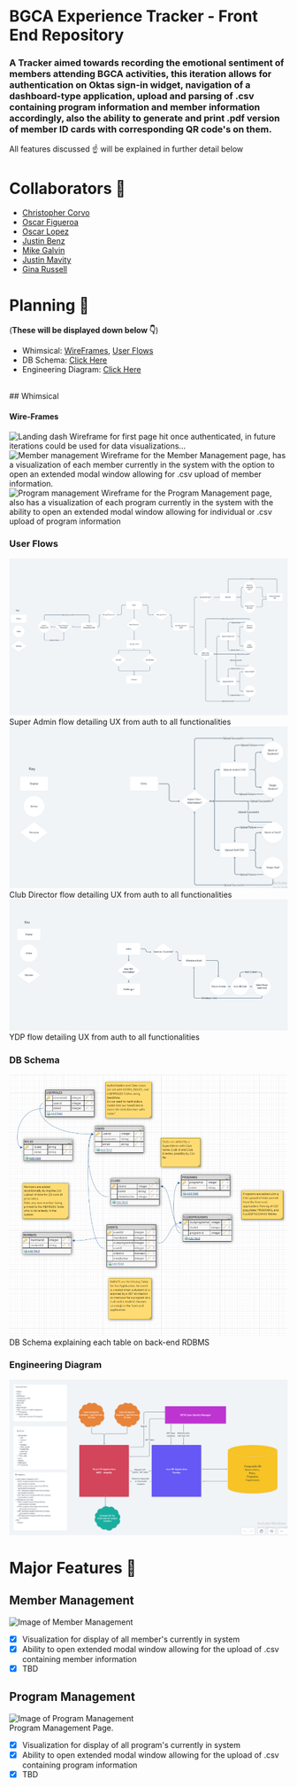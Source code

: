 # BGCA Experience Tracker - Front End Repository

### A Tracker aimed towards recording the emotional sentiment of members attending BGCA activities, this iteration allows for authentication on Oktas sign-in widget, navigation of a dashboard-type application, upload and parsing of .csv containing program information and member information accordingly, also the ability to generate and print .pdf version of member ID cards with corresponding QR code's on them.

 All features discussed :point_up: will be explained in further detail below

#  Collaborators :robot:

- [Christopher Corvo](https://github.com/ChristopherCorvo)
- [Oscar Figueroa](https://github.com/OscFig)
- [Oscar Lopez](https://github.com/Oscar-Lopez-Projects)
- [Justin Benz](https://github.com/JustinBenz)
- [Mike Galvin](https://github.com/mikefgalvin)
- [Justin Mavity](https://github.com/justin-mavity)
- [Gina Russell](https://github.com/ginabethrussell)

# Planning :seedling:

(**These will be displayed down below :point_down:**)
- Whimsical: [WireFrames](https://whimsical.com/wireframes-HzaAfFqyw5txwQsJe7LcFX), [User Flows](https://whimsical.com/user-flow-3MK3owKZuKSLhkd3pfE8M7)
- DB Schema: [Click Here](https://app.dbdesigner.net/designer/schema/0-bg-club-a)
- Engineering Diagram: [Click Here](https://whimsical.com/engineering-diagrams-AUEUqhuaK3iZCahaw6bJg4)
<br>
## Whimsical

#### Wire-Frames

![Landing dash](./src/styles/images/wireframe-dash)
Wireframe for first page hit once authenticated, in future iterations could be used for data visualizations...
<br>
![Member management](./src/styles/images/wireframe-member)
Wireframe for the Member Management page, has a visualization of each member currently in the system with the option to open an extended modal window allowing for .csv upload of member information.
<br>
![Program management](./src/styles/images/wireframe-program)
Wireframe for the Program Management page, also has a visualization of each program currently in the system with the ability to open an extended modal window allowing for individual or .csv upload of program information
<br>
### User Flows
![Super Admin User Flow](./src/styles/images/userflow-sa.png)
Super Admin flow detailing UX from auth to all functionalities
<br>
![Club Director User Flow](./src/styles/images/userflow-cd.png)
Club Director flow detailing UX from auth to all functionalities
<br>
![YDP User Flow](./src/styles/images/userflow-ydp.png)
YDP flow detailing UX from auth to all functionalities 
<br>
### DB Schema
![DB Schema](./src/styles/images/dbschema.png)
DB Schema explaining each table on back-end RDBMS
<br>
### Engineering Diagram
![Engineering Diagram](./src/styles/images/egdiag.png)
<br>


# Major Features :muscle:

## Member Management
![Image of Member Management](.src/styles/images/view-member.png)
- [x] Visualization for display of all member's currently in system
- [x] Ability to open extended modal window allowing for the upload of .csv containing member information
- [x] TBD

## Program Management
![Image of Program Management](.src/styles/images/view-program.png)
<br>
Program Management Page.
- [x] Visualization for display of all program's currently in system
- [x] Ability to open extended modal window allowing for the upload of .csv containing program information
- [x] TBD
